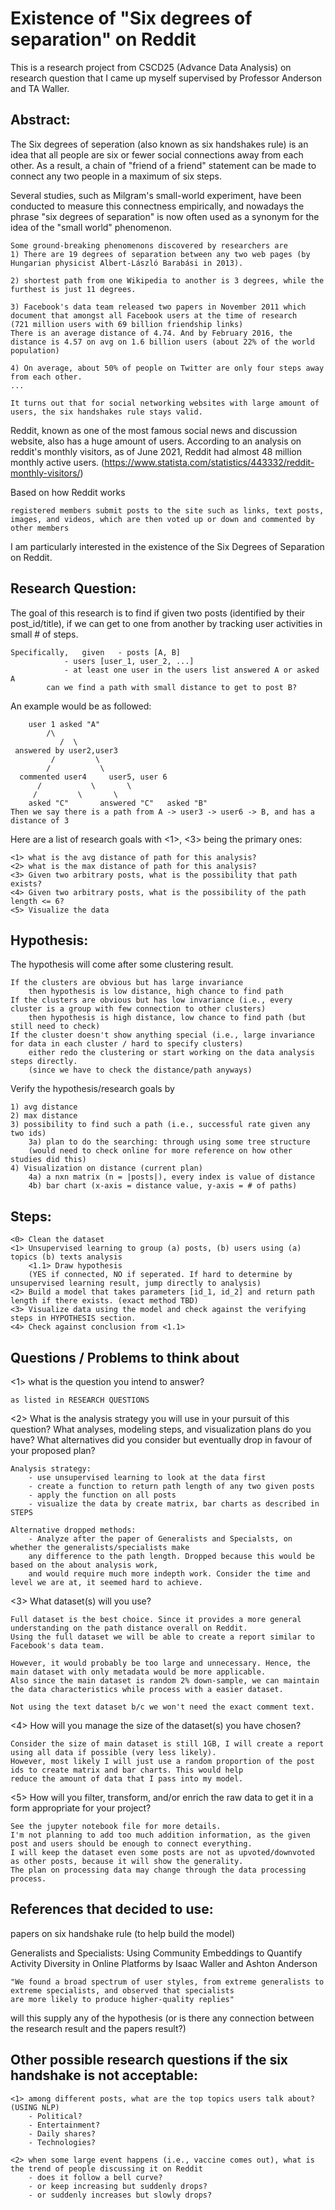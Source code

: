 # Existence of "Six degrees of separation" on Reddit
This is a research project from CSCD25 (Advance Data Analysis) on research question that I came up myself supervised by Professor Anderson and TA Waller.

## Abstract:

The Six degrees of seperation (also known as six handshakes rule) is an idea that all people are six or fewer social connections away from each other. As a result, a chain of "friend of a friend" statement can be made to connect any two people in a maximum of six steps. 

Several studies, such as Milgram's small-world experiment, have been conducted to measure this connectness empirically, and nowadays the phrase "six degrees of separation" is now often used as a synonym for the idea of the "small world" phenomenon.

	Some ground-breaking phenomenons discovered by researchers are 
	1) There are 19 degrees of separation between any two web pages (by Hungarian physicist Albert-László Barabási in 2013). 
	
	2) shortest path from one Wikipedia to another is 3 degrees, while the furthest is just 11 degrees. 
	
	3) Facebook's data team released two papers in November 2011 which document that amongst all Facebook users at the time of research 
	(721 million users with 69 billion friendship links) 
	There is an average distance of 4.74. And by February 2016, the distance is 4.57 on avg on 1.6 billion users (about 22% of the world population)
	
	4) On average, about 50% of people on Twitter are only four steps away from each other.
	...

	It turns out that for social networking websites with large amount of users, the six handshakes rule stays valid. 
	
Reddit, known as one of the most famous social news and discussion website, also has a huge amount of users. According to an analysis on reddit's monthly visitors, as of June 2021, Reddit had almost 48 million monthly active users.	(https://www.statista.com/statistics/443332/reddit-monthly-visitors/) 

Based on how Reddit works

	registered members submit posts to the site such as links, text posts, images, and videos, which are then voted up or down and commented by other members
	
I am particularly interested in the existence of the Six Degrees of Separation on Reddit.

## Research Question:

The goal of this research is to find if given two posts (identified by their post_id/title), if we can get to one from another by tracking user activities in small # of steps.
	
	Specifically,	given 	- posts [A, B]
				- users [user_1, user_2, ...]
				- at least one user in the users list answered A or asked A
			can we find a path with small distance to get to post B?

An example would be as followed:

		user 1 asked "A" 
			/\
		       /  \
	 answered by user2,user3
		     /         \
		    /           \
	  commented user4     user5, user 6
		  /	          \       \
		 /		   \       \
	    asked "C"       answered "C"   asked "B"
	Then we say there is a path from A -> user3 -> user6 -> B, and has a distance of 3
	
Here are a list of research goals with <1>, <3> being the primary ones:
	
	<1> what is the avg distance of path for this analysis?
	<2> what is the max distance of path for this analysis?
	<3> Given two arbitrary posts, what is the possibility that path exists? 
	<4> Given two arbitrary posts, what is the possibility of the path length <= 6?
	<5> Visualize the data

## Hypothesis:
	
The hypothesis will come after some clustering result.

	If the clusters are obvious but has large invariance 
		then hypothesis is low distance, high chance to find path
	If the clusters are obvious but has low invariance (i.e., every cluster is a group with few connection to other clusters)
		then hypothesis is high distance, low chance to find path (but still need to check)
	If the cluster doesn't show anything special (i.e., large invariance for data in each cluster / hard to specify clusters)
		either redo the clustering or start working on the data analysis steps directly.
		(since we have to check the distance/path anyways)
	
Verify the hypothesis/research goals by
	
	1) avg distance
	2) max distance
	3) possibility to find such a path (i.e., successful rate given any two ids)
		3a) plan to do the searching: through using some tree structure 
		(would need to check online for more reference on how other studies did this)
	4) Visualization on distance (current plan)
		4a) a nxn matrix (n = |posts|), every index is value of distance
		4b) bar chart (x-axis = distance value, y-axis = # of paths)
		
## Steps:
	<0> Clean the dataset
	<1> Unsupervised learning to group (a) posts, (b) users using (a) topics (b) texts analysis
		<1.1> Draw hypothesis 
		(YES if connected, NO if seperated. If hard to determine by unsupervised learning result, jump directly to analysis)
	<2> Build a model that takes parameters [id_1, id_2] and return path length if there exists. (exact method TBD)
	<3> Visualize data using the model and check against the verifying steps in HYPOTHESIS section.
	<4> Check against conclusion from <1.1>
	
## Questions / Problems to think about

<1>  what is the question you intend to answer?
	
	as listed in RESEARCH QUESTIONS
	
<2> What is the analysis strategy you will use in your pursuit of this question? What analyses, modeling steps, and visualization plans do you have? What alternatives did you consider but eventually drop in favour of your proposed plan?

	Analysis strategy:
		- use unsupervised learning to look at the data first
		- create a function to return path length of any two given posts
		- apply the function on all posts
		- visualize the data by create matrix, bar charts as described in STEPS
		
	Alternative dropped methods:
		- Analyze after the paper of Generalists and Specialsts, on whether the generalists/specialists make
		any difference to the path length. Dropped because this would be based on the about analysis work,
		and would require much more indepth work. Consider the time and level we are at, it seemed hard to achieve.
		
<3> What dataset(s) will you use?
	
	Full dataset is the best choice. Since it provides a more general understanding on the path distance overall on Reddit.
	Using the full dataset we will be able to create a report similar to Facebook's data team.
	
	However, it would probably be too large and unnecessary. Hence, the main dataset with only metadata would be more applicable.
	Also since the main dataset is random 2% down-sample, we can maintain the data characteristics while process with a easier dataset.
	
	Not using the text dataset b/c we won't need the exact comment text.
	
<4> How will you manage the size of the dataset(s) you have chosen?

	Consider the size of main dataset is still 1GB, I will create a report using all data if possible (very less likely).
	However, most likely I will just use a random proportion of the post ids to create matrix and bar charts. This would help
	reduce the amount of data that I pass into my model.

<5> How will you filter, transform, and/or enrich the raw data to get it in a form appropriate for your project?

	See the jupyter notebook file for more details.
	I'm not planning to add too much addition information, as the given post and users should be enough to connect everything.
	I will keep the dataset even some posts are not as upvoted/downvoted as other posts, because it will show the generality.
	The plan on processing data may change through the data processing process.
	

## References that decided to use:

papers on six handshake rule (to help build the model)

Generalists and Specialists: Using Community Embeddings to Quantify Activity Diversity in Online Platforms by Isaac Waller and Ashton Anderson

	"We found a broad spectrum of user styles, from extreme generalists to extreme specialists, and observed that specialists
	are more likely to produce higher-quality replies"
	
will this supply any of the hypothesis (or is there any connection between the research result and the papers result?)
	

## Other possible research questions if the six handshake is not acceptable:

	<1> among different posts, what are the top topics users talk about? (USING NLP)
		- Political? 
		- Entertainment? 
		- Daily shares?
		- Technologies? 
	
	<2> when some large event happens (i.e., vaccine comes out), what is the trend of people discussing it on Reddit
		- does it follow a bell curve?
		- or keep increasing but suddenly drops?
		- or suddenly increases but slowly drops?



